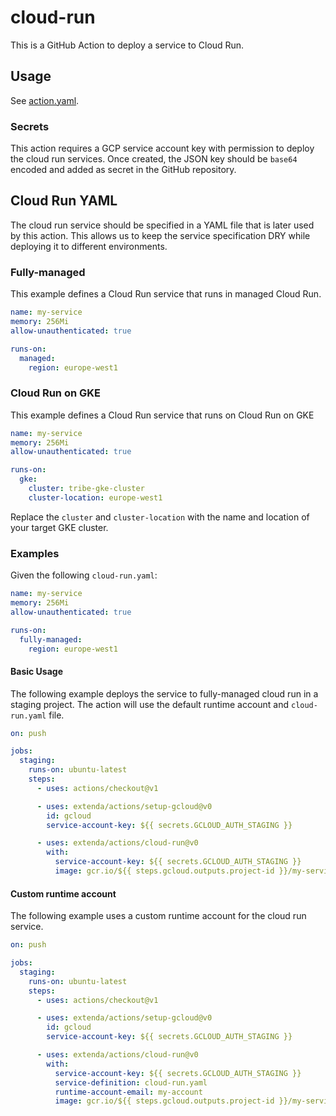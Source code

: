 # cloud-run

This is a GitHub Action to deploy a service to Cloud Run.

## Usage

See [action.yaml](action.yaml).

### Secrets

This action requires a GCP service account key with permission to deploy the cloud run services.
Once created, the JSON key should be `base64` encoded and added as secret in the GitHub repository.

## Cloud Run YAML

The cloud run service should be specified in a YAML file that is later used by this action. This allows us to keep
the service specification DRY while deploying it to different environments.

### Fully-managed

This example defines a Cloud Run service that runs in managed Cloud Run.
```yaml
name: my-service
memory: 256Mi
allow-unauthenticated: true

runs-on:
  managed:
    region: europe-west1
```

### Cloud Run on GKE

This example defines a Cloud Run service that runs on Cloud Run on GKE
```yaml
name: my-service
memory: 256Mi
allow-unauthenticated: true

runs-on:
  gke:
    cluster: tribe-gke-cluster
    cluster-location: europe-west1
```
Replace the `cluster` and `cluster-location` with the name and location of your target GKE cluster.

### Examples

Given the following `cloud-run.yaml`:
```yaml
name: my-service
memory: 256Mi
allow-unauthenticated: true

runs-on:
  fully-managed:
    region: europe-west1
```

#### Basic Usage

The following example deploys the service to fully-managed cloud run in a staging project.
The action will use the default runtime account and `cloud-run.yaml` file.

```yaml
on: push

jobs:
  staging:
    runs-on: ubuntu-latest
    steps:
      - uses: actions/checkout@v1

      - uses: extenda/actions/setup-gcloud@v0
        id: gcloud
        service-account-key: ${{ secrets.GCLOUD_AUTH_STAGING }}

      - uses: extenda/actions/cloud-run@v0
        with:
          service-account-key: ${{ secrets.GCLOUD_AUTH_STAGING }}
          image: gcr.io/${{ steps.gcloud.outputs.project-id }}/my-service:$GITHUB_SHA
```

#### Custom runtime account

The following example uses a custom runtime account for the cloud run service.

```yaml
on: push

jobs:
  staging:
    runs-on: ubuntu-latest
    steps:
      - uses: actions/checkout@v1

      - uses: extenda/actions/setup-gcloud@v0
        id: gcloud
        service-account-key: ${{ secrets.GCLOUD_AUTH_STAGING }}

      - uses: extenda/actions/cloud-run@v0
        with:
          service-account-key: ${{ secrets.GCLOUD_AUTH_STAGING }}
          service-definition: cloud-run.yaml
          runtime-account-email: my-account
          image: gcr.io/${{ steps.gcloud.outputs.project-id }}/my-service:$GITHUB_SHA
```
